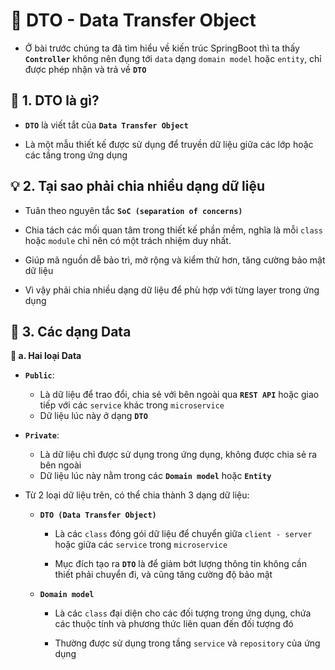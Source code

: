 # 🌱 DTO - Data Transfer Object

- Ở bài trước chúng ta đã tìm hiểu về kiến trúc SpringBoot thì ta thấy **`Controller`** không nên đụng tới `data` dạng `domain model` hoặc `entity`, chỉ được phép nhận và trả về **`DTO`**

## **📌 1. DTO là gì?**

- **`DTO`** là viết tắt của **`Data Transfer Object`**

- Là một mẫu thiết kế được sử dụng để truyền dữ liệu giữa các lớp hoặc các tầng trong ứng dụng

## **💡 2. Tại sao phải chia nhiều dạng dữ liệu**

- Tuân theo nguyên tắc **`SoC (separation of concerns)`**

- Chia tách các mối quan tâm trong thiết kế phần mềm, nghĩa là mỗi `class` hoặc `module` chỉ nên có một trách nhiệm duy nhất.

- Giúp mã nguồn dễ bảo trì, mở rộng và kiểm thử hơn, tăng cường bảo mật dữ liệu

- Vì vậy phải chia nhiều dạng dữ liệu để phù hợp với từng layer trong ứng dụng

## **🌟 3. Các dạng Data**

**🌮 a. Hai loại Data**

- **`Public`**:

  - Là dữ liệu để trao đổi, chia sẻ với bên ngoài qua **`REST API`** hoặc giao tiếp với các `service` khác trong `microservice`
  - Dữ liệu lúc này ở dạng **`DTO`**

- **`Private`**:

  - Là dữ liệu chỉ được sử dụng trong ứng dụng, không được chia sẻ ra bên ngoài
  - Dữ liệu lúc này nằm trong các **`Domain model`** hoặc **`Entity`**

- Từ 2 loại dữ liệu trên, có thể chia thành 3 dạng dữ liệu:

  - **`DTO (Data Transfer Object)`**

    - Là các `class` đóng gói dữ liệu để chuyển giữa `client - server` hoặc giữa các `service` trong `microservice`

    - Mục đích tạo ra **`DTO`** là để giảm bớt lượng thông tin không cần thiết phải chuyển đi, và cũng tăng cường độ bảo mật

  - **`Domain model`**

    - Là các `class` đại diện cho các đối tượng trong ứng dụng, chứa các thuộc tính và phương thức liên quan đến đối tượng đó

    - Thường được sử dụng trong tầng `service` và `repository` của ứng dụng

